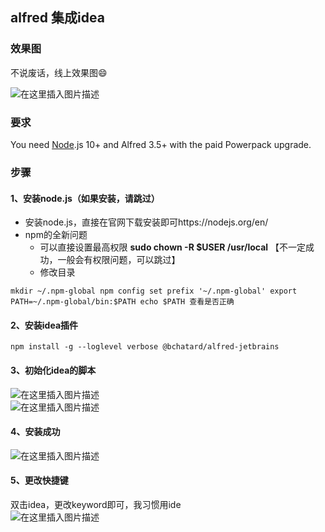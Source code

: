 ## alfred 集成idea

### 效果图

不说废话，线上效果图😄

![在这里插入图片描述](https://img-blog.csdnimg.cn/20210226154109758.png?x-oss-process=image/watermark,type_ZmFuZ3poZW5naGVpdGk,shadow_10,text_aHR0cHM6Ly9ibG9nLmNzZG4ubmV0L3FxXzM1Mzk4NTE3,size_16,color_FFFFFF,t_70#pic_center)

### 要求

You need [Node](https://so.csdn.net/so/search?q=Node&spm=1001.2101.3001.7020).js 10+ and Alfred 3.5+ with the paid Powerpack upgrade.

### 步骤

#### 1、安装node.js（如果安装，请跳过）

-   安装node.js，直接在官网下载安装即可https://nodejs.org/en/
-   npm的全新问题
    -   可以直接设置最高权限 **sudo chown -R $USER /usr/local** 【不一定成功，一般会有权限问题，可以跳过】
    -   修改目录

```shell
mkdir ~/.npm-global npm config set prefix '~/.npm-global' export PATH=~/.npm-global/bin:$PATH echo $PATH 查看是否正确
```

#### 2、安装idea插件

```shell
npm install -g --loglevel verbose @bchatard/alfred-jetbrains
```

#### 3、初始化idea的脚本

![在这里插入图片描述](https://img-blog.csdnimg.cn/20210226154110188.png?x-oss-process=image/watermark,type_ZmFuZ3poZW5naGVpdGk,shadow_10,text_aHR0cHM6Ly9ibG9nLmNzZG4ubmV0L3FxXzM1Mzk4NTE3,size_16,color_FFFFFF,t_70#pic_center)  
![在这里插入图片描述](https://img-blog.csdnimg.cn/20210226154108956.png?x-oss-process=image/watermark,type_ZmFuZ3poZW5naGVpdGk,shadow_10,text_aHR0cHM6Ly9ibG9nLmNzZG4ubmV0L3FxXzM1Mzk4NTE3,size_16,color_FFFFFF,t_70#pic_center)

#### 4、安装成功

![在这里插入图片描述](https://img-blog.csdnimg.cn/202102261541093.png?x-oss-process=image/watermark,type_ZmFuZ3poZW5naGVpdGk,shadow_10,text_aHR0cHM6Ly9ibG9nLmNzZG4ubmV0L3FxXzM1Mzk4NTE3,size_16,color_FFFFFF,t_70#pic_center)

#### 5、更改快捷键

双击idea，更改keyword即可，我习惯用ide  
![在这里插入图片描述](https://img-blog.csdnimg.cn/20210226154250713.png?x-oss-process=image/watermark,type_ZmFuZ3poZW5naGVpdGk,shadow_10,text_aHR0cHM6Ly9ibG9nLmNzZG4ubmV0L3FxXzM1Mzk4NTE3,size_16,color_FFFFFF,t_70#pic_center)